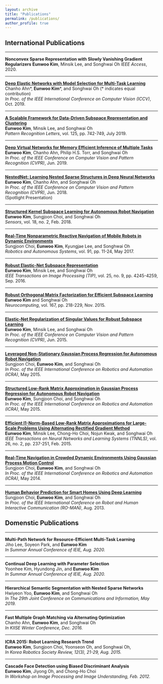```yaml
---
layout: archive
title: "Publications"
permalink: /publications/
author_profile: true
---
```


## International Publications
-----
**Nonconvex Sparse Representation with Slowly Vanishing Gradient Regularizers**
   **Eunwoo Kim**, Minsik Lee, and Songhwai Oh
   *IEEE Access*, 2020.  

-----
[**Deep Elastic Networks with Model Selection for Multi-Task Learning**](https://arxiv.org/abs/1909.04860)           
   Chanho Ahn\*, **Eunwoo Kim**\*, and Songhwai Oh (\* indicates  equal contribution)      
   *In Proc. of the IEEE International Conference on Computer Vision (ICCV)*, Oct. 2019.     

-----
[**A Scalable Framework for Data-Driven Subspace Representation and Clustering**](https://www.sciencedirect.com/science/article/pii/S0167865519302107)        
   **Eunwoo Kim**, Minsik Lee, and Songhwai Oh      
   *Pattern Recognition Letters*, vol. 125, pp. 742-749, July 2019.

-----
[**Deep Virtual Networks for Memory Efficient Inference of Multiple Tasks**](https://arxiv.org/abs/1904.04562)      
   **Eunwoo Kim**, Chanho Ahn, Philip H.S. Torr, and Songhwai Oh     
   *In Proc. of the IEEE Conference on Computer Vision and Pattern Recognition (CVPR)*, Jun.  2019.
   
-----
[**NestedNet: Learning Nested Sparse Structures in Deep Neural Networks**](https://arxiv.org/abs/1712.03781)       
   **Eunwoo Kim**, Chanho Ahn, and Songhwai Oh      
   *In Proc. of the IEEE Conference on Computer Vision and Pattern Recognition (CVPR)*, Jun. 2018.   
   (Spotlight Presentation)   
   
-----
[**Structured Kernel Subspace Learning for Autonomous Robot Navigation**](https://www.mdpi.com/1424-8220/18/2/582)       
   **Eunwoo Kim**, Sungjoon Choi, and Songhwai Oh     
   *Sensors*, vol. 18, no. 2, Feb. 2018.

-----
[**Real-Time Nonparametric Reactive Navigation of Mobile Robots in Dynamic Environments**](https://www.sciencedirect.com/science/article/pii/S0921889016300392)      
   Sungjoon Choi, **Eunwoo Kim**, Kyungjae Lee, and Songhwai Oh     
   *Robotics and Autonomous Systems*, vol. 91, pp. 11-24, May 2017.
   
-----
[**Robust Elastic-Net Subspace Representation**](https://ieeexplore.ieee.org/document/7506231)       
   **Eunwoo Kim**, Minsik Lee, and Songhwai Oh      
   *IEEE Transactions on Image Processing (TIP)*, vol.  25, no. 9, pp. 4245-4259, Sep. 2016.
   
-----
[**Robust Orthogonal Matrix Factorization for Efficient Subspace Learning**](https://www.sciencedirect.com/science/article/pii/S092523121500555X)       
   **Eunwoo Kim** and Songhwai Oh      
   *Neurocomputing*, vol. 167, pp.  218-229, Nov. 2015.
   
-----
[**Elastic-Net Regularization of Singular Values for Robust Subspace Learning**](https://www.cv-foundation.org/openaccess/content_cvpr_2015/papers/Kim_Elastic-Net_Regularization_of_2015_CVPR_paper.pdf)       
   **Eunwoo Kim**, Minsik Lee, and Songhwai Oh      
   *In Proc. of the IEEE Conference on Computer Vision and Pattern Recognition (CVPR)*, Jun.  2015.

-----
[**Leveraged Non-Stationary Gaussian Process Regression for Autonomous Robot Navigation**](https://ieeexplore.ieee.org/document/7139222)       
   Sungjoon Choi, **Eunwoo Kim**, and Songhwai Oh      
   *In Proc. of the IEEE International Conference on Robotics and Automation (ICRA)*, May 2015.

-----
[**Structured Low-Rank Matrix Approximation in Gaussian Process Regression for Autonomous Robot Navigation**](https://ieeexplore.ieee.org/document/7138982)        
   **Eunwoo Kim**, Sungjoon Choi, and Songhwai Oh    
   *In Proc. of the IEEE International Conference on Robotics and Automation (ICRA)*, May 2015.
   
-----
[**Efficient l1-Norm-Based Low-Rank Matrix Approximations for Large-Scale Problems Using Alternating Rectified Gradient Method**](https://ieeexplore.ieee.org/abstract/document/6784021)       
   **Eunwoo Kim**, Minsik Lee, Chong-Ho Choi, Nojun Kwak, and Songhwai Oh     
   *IEEE Transactions on Neural Networks and Learning Systems (TNNLS)*, vol. 26, no. 2, pp. 237-251, Feb. 2015.
   
-----
[**Real-Time Navigation in Crowded Dynamic Environments Using Gaussian Process Motion Control**](https://ieeexplore.ieee.org/document/6907322)       
   Sungjoon Choi, **Eunwoo Kim**, and Songhwai Oh      
   *In Proc. of the IEEE International Conference on Robotics and Automation (ICRA)*, May 2014.
   
-----
[**Human Behavior Prediction for Smart Homes Using Deep Learning**](https://ieeexplore.ieee.org/document/6628440)       
   Sungjoon  Choi, **Eunwoo Kim**, and Songhwai Oh      
   *In Proc. of the IEEE International Conference on Robot and Human Interactive Communication (RO-MAN)*, Aug. 2013.
    
   
## Domenstic Publications
   
-----
**Multi-Path Network for Resource-Efficient Multi-Task Learning**     
   Jiho Lee, Soyeon Park, and **Eunwoo Kim**       
   *In Summar Annual Conference of IEIE, Aug. 2020.*
   
-----
**Continual Deep Learning with Parameter Selection**     
   Yoonhee Kim, Hyundong Jin, and **Eunwoo Kim**       
   *In Summar Annual Conference of IEIE, Aug. 2020.*   
   
-----
**Hierarchical Semantic Segmentation with Nested Sparse Networks**     
   Hwiyeon Yoo, **Eunwoo Kim**, and Songhwai Oh       
   *In The 29th Joint Conference on Communications and Information, May 2019.*
   
-----
**Fast Multiple Graph Matching via Alternating Optimization**     
   Chanho Ahn, **Eunwoo Kim**, and Songhwai Oh       
   *In KIISE Winter Conference, Dec. 2016.*

-----
**ICRA 2015: Robot Learning Research Trend**     
   **Eunwoo Kim**, Sungjoon Choi, Yoonseon Oh, and Songhwai Oh,       
   *In Korea Robotics Society Review, 12(3), 21-29, Aug. 2015.*
   
-----
**Cascade Face Detection using Biased Discriminant Analysis**     
   **Eunwoo Kim**, Jiyong Oh, and Chong-Ho Choi       
   *In Workshop on Image Processing and Image Understanding, Feb. 2012.*   
   
